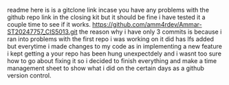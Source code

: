readme 
here is is a gitclone link incase you have any problems with the github repo link in the closing kit but it should be fine i have tested it a couple time to see if it works.
https://github.com/amm4rdev/Ammar-ST20247757_CIS5013.git 
the reason why i have only 3 commits is because i ran into problems with the first repo i was working on it did has lfs added but everytime i made changes to my code as in implementing a new feature i kept getting a your repo has been hung unexpectdely and i wasnt too sure how to go about fixing it so i decided to finish everything and make a time management sheet to show what i did on the certain days as 
a github version control.
